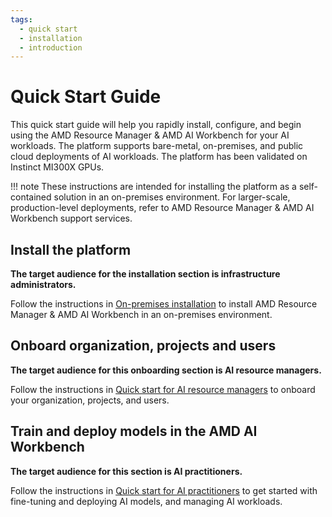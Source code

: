 ```yaml
---
tags:
  - quick start
  - installation
  - introduction
---
```


# Quick Start Guide

This quick start guide will help you rapidly install, configure, and begin using the AMD Resource Manager & AMD AI Workbench for your AI workloads. The platform supports bare-metal, on-premises, and public cloud deployments of AI workloads. The platform has been validated on Instinct MI300X GPUs.

!!! note
    These instructions are intended for installing the platform as a self-contained solution in an on-premises environment. For larger-scale, production-level deployments, refer to AMD Resource Manager & AMD AI Workbench support services.

## Install the platform

**The target audience for the installation section is infrastructure administrators.**

Follow the instructions in [On-premises installation](./platform-infrastructure/on-premises-installation.md) to install AMD Resource Manager & AMD AI Workbench in an on-premises environment.

## Onboard organization, projects and users

**The target audience for this onboarding section is AI resource managers.**

Follow the instructions in [Quick start for AI resource managers](./quick-start-guides/resource-manager-quick-start.md) to onboard your organization, projects, and users.

## Train and deploy models in the AMD AI Workbench

**The target audience for this section is AI practitioners.**

Follow the instructions in [Quick start for AI practitioners](./quick-start-guides/workbench-quick-start.md) to get started with fine-tuning and deploying AI models, and managing AI workloads.
